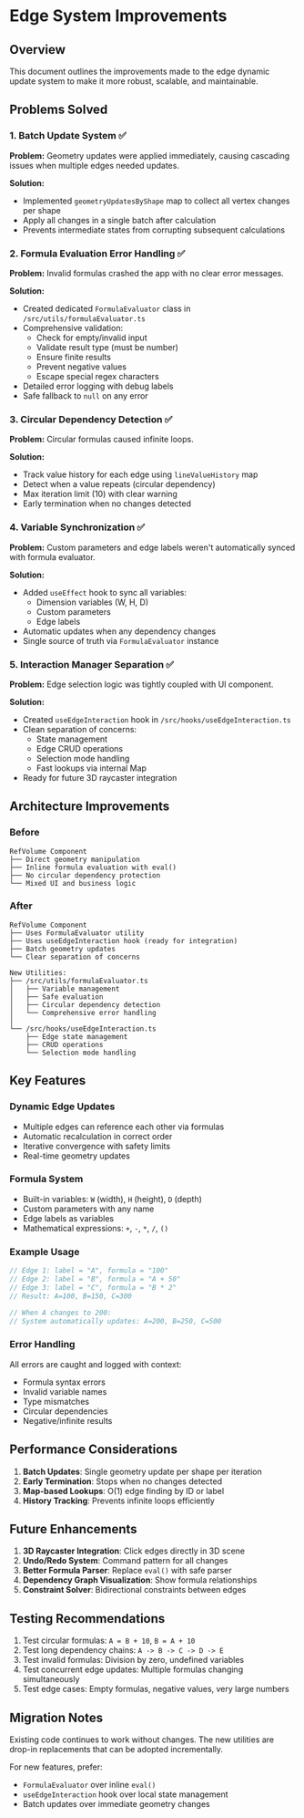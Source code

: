 # Edge System Improvements

## Overview
This document outlines the improvements made to the edge dynamic update system to make it more robust, scalable, and maintainable.

## Problems Solved

### 1. Batch Update System ✅
**Problem:** Geometry updates were applied immediately, causing cascading issues when multiple edges needed updates.

**Solution:**
- Implemented `geometryUpdatesByShape` map to collect all vertex changes per shape
- Apply all changes in a single batch after calculation
- Prevents intermediate states from corrupting subsequent calculations

### 2. Formula Evaluation Error Handling ✅
**Problem:** Invalid formulas crashed the app with no clear error messages.

**Solution:**
- Created dedicated `FormulaEvaluator` class in `/src/utils/formulaEvaluator.ts`
- Comprehensive validation:
  - Check for empty/invalid input
  - Validate result type (must be number)
  - Ensure finite results
  - Prevent negative values
  - Escape special regex characters
- Detailed error logging with debug labels
- Safe fallback to `null` on any error

### 3. Circular Dependency Detection ✅
**Problem:** Circular formulas caused infinite loops.

**Solution:**
- Track value history for each edge using `lineValueHistory` map
- Detect when a value repeats (circular dependency)
- Max iteration limit (10) with clear warning
- Early termination when no changes detected

### 4. Variable Synchronization ✅
**Problem:** Custom parameters and edge labels weren't automatically synced with formula evaluator.

**Solution:**
- Added `useEffect` hook to sync all variables:
  - Dimension variables (W, H, D)
  - Custom parameters
  - Edge labels
- Automatic updates when any dependency changes
- Single source of truth via `FormulaEvaluator` instance

### 5. Interaction Manager Separation ✅
**Problem:** Edge selection logic was tightly coupled with UI component.

**Solution:**
- Created `useEdgeInteraction` hook in `/src/hooks/useEdgeInteraction.ts`
- Clean separation of concerns:
  - State management
  - Edge CRUD operations
  - Selection mode handling
  - Fast lookups via internal Map
- Ready for future 3D raycaster integration

## Architecture Improvements

### Before
```
RefVolume Component
├── Direct geometry manipulation
├── Inline formula evaluation with eval()
├── No circular dependency protection
└── Mixed UI and business logic
```

### After
```
RefVolume Component
├── Uses FormulaEvaluator utility
├── Uses useEdgeInteraction hook (ready for integration)
├── Batch geometry updates
└── Clear separation of concerns

New Utilities:
├── /src/utils/formulaEvaluator.ts
│   ├── Variable management
│   ├── Safe evaluation
│   ├── Circular dependency detection
│   └── Comprehensive error handling
│
└── /src/hooks/useEdgeInteraction.ts
    ├── Edge state management
    ├── CRUD operations
    └── Selection mode handling
```

## Key Features

### Dynamic Edge Updates
- Multiple edges can reference each other via formulas
- Automatic recalculation in correct order
- Iterative convergence with safety limits
- Real-time geometry updates

### Formula System
- Built-in variables: `W` (width), `H` (height), `D` (depth)
- Custom parameters with any name
- Edge labels as variables
- Mathematical expressions: `+`, `-`, `*`, `/`, `()`

### Example Usage
```typescript
// Edge 1: label = "A", formula = "100"
// Edge 2: label = "B", formula = "A + 50"
// Edge 3: label = "C", formula = "B * 2"
// Result: A=100, B=150, C=300

// When A changes to 200:
// System automatically updates: A=200, B=250, C=500
```

### Error Handling
All errors are caught and logged with context:
- Formula syntax errors
- Invalid variable names
- Type mismatches
- Circular dependencies
- Negative/infinite results

## Performance Considerations

1. **Batch Updates**: Single geometry update per shape per iteration
2. **Early Termination**: Stops when no changes detected
3. **Map-based Lookups**: O(1) edge finding by ID or label
4. **History Tracking**: Prevents infinite loops efficiently

## Future Enhancements

1. **3D Raycaster Integration**: Click edges directly in 3D scene
2. **Undo/Redo System**: Command pattern for all changes
3. **Better Formula Parser**: Replace `eval()` with safe parser
4. **Dependency Graph Visualization**: Show formula relationships
5. **Constraint Solver**: Bidirectional constraints between edges

## Testing Recommendations

1. Test circular formulas: `A = B + 10`, `B = A + 10`
2. Test long dependency chains: `A -> B -> C -> D -> E`
3. Test invalid formulas: Division by zero, undefined variables
4. Test concurrent edge updates: Multiple formulas changing simultaneously
5. Test edge cases: Empty formulas, negative values, very large numbers

## Migration Notes

Existing code continues to work without changes. The new utilities are drop-in replacements that can be adopted incrementally.

For new features, prefer:
- `FormulaEvaluator` over inline `eval()`
- `useEdgeInteraction` hook over local state management
- Batch updates over immediate geometry changes
